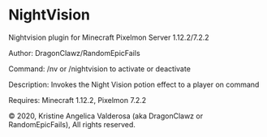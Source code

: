 # NightVision

Nightvision plugin for Minecraft Pixelmon Server 1.12.2/7.2.2

Author: DragonClawz/RandomEpicFails



Command: /nv or /nightvision to activate or deactivate

Description: Invokes the Night Vision potion effect to a player on command

Requires: Minecraft 1.12.2, Pixelmon 7.2.2

© 2020, Kristine Angelica Valderosa (aka DragonClawz or RandomEpicFails), All rights reserved.
